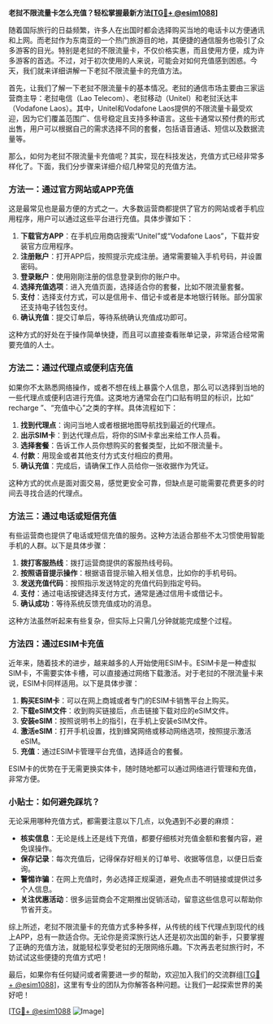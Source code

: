 **老挝不限流量卡怎么充值？轻松掌握最新方法[[TG💪+ @esim1088](https://t.me/s/esim1088)]**

随着国际旅行的日益频繁，许多人在出国时都会选择购买当地的电话卡以方便通讯和上网。而老挝作为东南亚的一个热门旅游目的地，其便捷的通信服务也吸引了众多游客的目光。特别是老挝的不限流量卡，不仅价格实惠，而且使用方便，成为许多游客的首选。不过，对于初次使用的人来说，可能会对如何充值感到困惑。今天，我们就来详细讲解一下老挝不限流量卡的充值方法。

首先，让我们了解一下老挝不限流量卡的基本情况。老挝的通信市场主要由三家运营商主导：老挝电信（Lao Telecom）、老挝移动（Unitel）和老挝沃达丰（Vodafone Laos）。其中，Unitel和Vodafone Laos提供的不限流量卡最受欢迎，因为它们覆盖范围广、信号稳定且支持多种语言。这些卡通常以预付费的形式出售，用户可以根据自己的需求选择不同的套餐，包括语音通话、短信以及数据流量等。

那么，如何为老挝不限流量卡充值呢？其实，现在科技发达，充值方式已经非常多样化了。下面，我们分步骤来详细介绍几种常见的充值方法。

### 方法一：通过官方网站或APP充值

这是最常见也是最方便的方式之一。大多数运营商都提供了官方的网站或者手机应用程序，用户可以通过这些平台进行充值。具体步骤如下：

1. **下载官方APP**：在手机应用商店搜索“Unitel”或“Vodafone Laos”，下载并安装官方应用程序。
2. **注册账户**：打开APP后，按照提示完成注册。通常需要输入手机号码，并设置密码。
3. **登录账户**：使用刚刚注册的信息登录到你的账户中。
4. **选择充值选项**：进入充值页面，选择适合你的套餐，比如不限流量套餐。
5. **支付**：选择支付方式，可以是信用卡、借记卡或者是本地银行转账。部分国家还支持电子钱包支付。
6. **确认充值**：提交订单后，等待系统确认充值成功即可。

这种方式的好处在于操作简单快捷，而且可以直接查看账单记录，非常适合经常需要充值的人士。

### 方法二：通过代理点或便利店充值

如果你不太熟悉网络操作，或者不想在线上暴露个人信息，那么可以选择到当地的一些代理点或便利店进行充值。这类地方通常会在门口贴有明显的标识，比如“ recharge ”、“充值中心”之类的字样。具体流程如下：

1. **找到代理点**：询问当地人或者根据地图导航找到最近的代理点。
2. **出示SIM卡**：到达代理点后，将你的SIM卡拿出来给工作人员看。
3. **选择套餐**：告诉工作人员你想购买的套餐类型，比如不限流量卡。
4. **付款**：用现金或者其他支付方式支付相应的费用。
5. **确认充值**：完成后，请确保工作人员给你一张收据作为凭证。

这种方式的优点是面对面交易，感觉更安全可靠，但缺点是可能需要花费更多的时间去寻找合适的代理点。

### 方法三：通过电话或短信充值

有些运营商也提供了电话或短信充值的服务。这种方法适合那些不太习惯使用智能手机的人群。以下是具体步骤：

1. **拨打客服热线**：拨打运营商提供的客服热线号码。
2. **按照语音提示操作**：根据语音提示输入相关信息，比如你的手机号码。
3. **发送充值代码**：按照指示发送特定的充值代码到指定号码。
4. **支付**：通过电话按键选择支付方式，通常是通过信用卡或借记卡。
5. **确认成功**：等待系统反馈充值成功的消息。

这种方法虽然听起来有些复杂，但实际上只需几分钟就能完成整个过程。

### 方法四：通过ESIM卡充值

近年来，随着技术的进步，越来越多的人开始使用ESIM卡。ESIM卡是一种虚拟SIM卡，不需要实体卡槽，可以直接通过网络下载激活。对于老挝的不限流量卡来说，ESIM卡同样适用。以下是具体步骤：

1. **购买ESIM卡**：可以在网上商城或者专门的ESIM卡销售平台上购买。
2. **下载eSIM文件**：收到购买链接后，点击链接下载对应的eSIM文件。
3. **安装eSIM**：按照说明书上的指引，在手机上安装eSIM文件。
4. **激活eSIM**：打开手机设置，找到蜂窝网络或移动网络选项，按照提示激活eSIM。
5. **充值**：通过ESIM卡管理平台充值，选择适合的套餐。

ESIM卡的优势在于无需更换实体卡，随时随地都可以通过网络进行管理和充值，非常方便。

### 小贴士：如何避免踩坑？

无论采用哪种充值方式，都需要注意以下几点，以免遇到不必要的麻烦：

- **核实信息**：无论是线上还是线下充值，都要仔细核对充值金额和套餐内容，避免误操作。
- **保存记录**：每次充值后，记得保存好相关的订单号、收据等信息，以便日后查询。
- **警惕诈骗**：在网上充值时，务必选择正规渠道，避免点击不明链接或提供过多个人信息。
- **关注优惠活动**：很多运营商会不定期推出促销活动，留意这些信息可以帮助你节省开支。

综上所述，老挝不限流量卡的充值方式多种多样，从传统的线下代理点到现代的线上APP，总有一款适合你。无论你是资深旅行达人还是初次出国的新手，只要掌握了正确的充值方法，就能轻松享受老挝的无限网络乐趣。下次再去老挝旅行时，不妨试试这些便捷的充值方式吧！

最后，如果你有任何疑问或者需要进一步的帮助，欢迎加入我们的交流群组[[TG💪+ @esim1088](https://t.me/s/esim1088)]，这里有专业的团队为你解答各种问题。让我们一起探索世界的美好吧！

[[TG💪+ @esim1088](https://t.me/s/esim1088) ![Image](https://i.postimg.cc/4NQfJmqS/Snipaste-2025-05-13-00-14-12.png)]